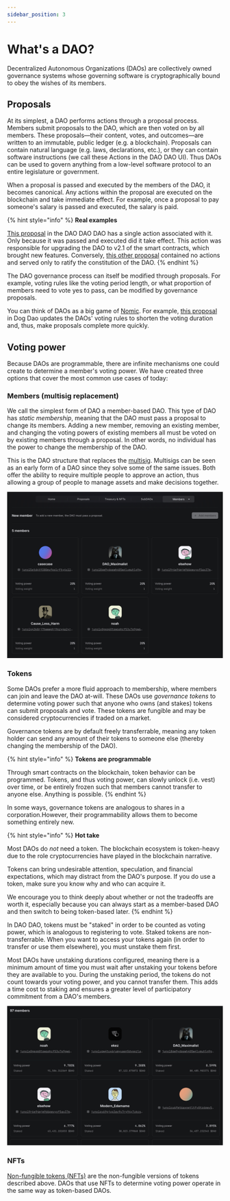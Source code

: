 ```yaml
---
sidebar_position: 3
---
```


# What's a DAO?

Decentralized Autonomous Organizations (DAOs) are collectively owned governance systems whose governing software is cryptographically bound to obey the wishes of its members.

## Proposals

At its simplest, a DAO performs actions through a proposal process. Members submit proposals to the DAO, which are then voted on by all members. These proposals—their content, votes, and outcomes—are written to an immutable, public ledger (e.g. a blockchain). Proposals can contain natural language (e.g. laws, declarations, etc.), or they can contain software instructions (we call these Actions in the DAO DAO UI). Thus DAOs can be used to govern anything from a low-level software protocol to an entire legislature or government.

When a proposal is passed and executed by the members of the DAO, it becomes canonical. Any actions within the proposal are executed on the blockchain and take immediate effect. For example, once a proposal to pay someone's salary is passed and executed, the salary is paid.

{% hint style="info" %}
**Real examples**

[This proposal](https://daodao.zone/dao/juno10h0hc64jv006rr8qy0zhlu4jsxct8qwa0vtaleayh0ujz0zynf2s2r7v8q/proposals/A6) in the DAO DAO DAO has a single action associated with it. Only because it was passed and executed did it take effect. This action was responsible for upgrading the DAO to v2.1 of the smart contracts, which brought new features. Conversely, [this other proposal](https://daodao.zone/dao/juno10h0hc64jv006rr8qy0zhlu4jsxct8qwa0vtaleayh0ujz0zynf2s2r7v8q/proposals/A1) contained no actions and served only to ratify the constitution of the DAO.
{% endhint %}

The DAO governance process can itself be modified through proposals. For example, voting rules like the voting period length, or what proportion of members need to vote yes to pass, can be modified by governance proposals.

You can think of DAOs as a big game of [Nomic](https://en.wikipedia.org/wiki/Nomic). For example, [this proposal](https://daodao.zone/dao/juno1czh5dy2kxwwt5hlw6rr2q25clj96sheftsdccswg9qe34m3wzgdswmw8ju/proposals/A9) in Dog Dao updates the DAOs' voting rules to shorten the voting duration and, thus, make proposals complete more quickly.

## Voting power

Because DAOs are programmable, there are infinite mechanisms one could create to determine a member's voting power. We have created three options that cover the most common use cases of today:

### Members (multisig replacement)

We call the simplest form of DAO a member-based DAO. This type of DAO has _static membership_, meaning that the DAO must pass a proposal to change its members. Adding a new member, removing an existing member, and changing the voting powers of existing members all must be voted on by existing members through a proposal. In other words, no individual has the power to change the membership of the DAO.

This is the DAO structure that replaces the [multisig](https://www.coindesk.com/learn/what-is-a-multisig-wallet/). Multisigs can be seen as an early form of a DAO since they solve some of the same issues. Both offer the ability to require multiple people to approve an action, thus allowing a group of people to manage assets and make decisions together.

![Membership-based DAO members screenshot](../../static/img/introduction/membership.png)

### Tokens

Some DAOs prefer a more fluid approach to membership, where members can join and leave the DAO at-will. These DAOs use _governance tokens_ to determine voting power such that anyone who owns (and stakes) tokens can submit proposals and vote. These tokens are fungible and may be considered cryptocurrencies if traded on a market.

Governance tokens are by default freely transferrable, meaning any token holder can send any amount of their tokens to someone else (thereby changing the membership of the DAO).

{% hint style="info" %}
**Tokens are programmable**

Through smart contracts on the blockchain, token behavior can be programmed. Tokens, and thus voting power, can slowly unlock (i.e. vest) over time, or be entirely frozen such that members cannot transfer to anyone else. Anything is possible.
{% endhint %}

In some ways, governance tokens are analogous to shares in a corporation.However, their programmability allows them to become something entirely new.

{% hint style="info" %}
**Hot take**

Most DAOs do _not_ need a token. The blockchain ecosystem is token-heavy due to the role cryptocurrencies have played in the blockchain narrative.

Tokens can bring undesirable attention, speculation, and financial expectations, which may distract from the DAO's purpose. If you do use a token, make sure you know why and who can acquire it.

We encourage you to think deeply about whether or not the tradeoffs are worth it, especially because you can always start as a member-based DAO and then switch to being token-based later.
{% endhint %}

In DAO DAO, tokens must be "staked" in order to be counted as voting power, which is analogous to registering to vote. Staked tokens are non-transferrable. When you want to access your tokens again (in order to transfer or use them elsewhere), you must unstake them first.

Most DAOs have unstaking durations configured, meaning there is a minimum amount of time you must wait after unstaking your tokens before they are available to you. During the unstaking period, the tokens do not count towards your voting power, and you cannot transfer them. This adds a time cost to staking and ensures a greater level of participatory commitment from a DAO's members.

![Token-based DAO members screenshot](../../static/img/introduction/tokens.png)

### NFTs

[Non-fungible tokens (NFTs)](https://en.wikipedia.org/wiki/Non-fungible_token) are the non-fungible versions of tokens described above. DAOs that use NFTs to determine voting power operate in the same way as token-based DAOs.
